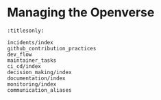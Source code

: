 # Managing the Openverse

```{toctree}
:titlesonly:

incidents/index
github_contribution_practices
dev_flow
maintainer_tasks
ci_cd/index
decision_making/index
documentation/index
monitoring/index
communication_aliases
```
